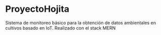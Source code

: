 # ProyectoHojita
Sistema de monitoreo básico para la obtención de datos ambientales en cultivos basado en IoT. Realizado con el stack MERN
